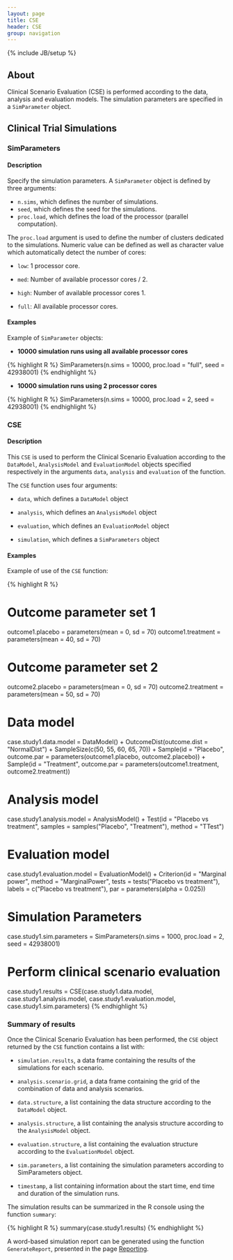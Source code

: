 ```yaml
---
layout: page
title: CSE
header: CSE
group: navigation
---
```

{% include JB/setup %}

## About

Clinical Scenario Evaluation (CSE) is performed according to the data, analysis and evaluation models. The simulation parameters are specified in a `SimParameter` object.

## Clinical Trial Simulations

### SimParameters

#### Description

Specify the simulation parameters. A `SimParameter` object is defined by three arguments:

- `n.sims`, which defines the number of simulations.
- `seed`, which defines the seed for the simulations.
- `proc.load`, which defines the load of the processor (parallel computation).

The `proc.load` argument is used to define the number of clusters dedicated to the simulations. Numeric value can be defined as well as character value which automatically detect the number of cores:

- `low`: 1 processor core.

- `med`: Number of available processor cores / 2.

- `high`: Number of available processor cores 1.

- `full`: All available processor cores.

#### Examples

Example of `SimParameter` objects:

- **10000 simulation runs using all available processor cores**

{% highlight R %}
SimParameters(n.sims = 10000, 
              proc.load = "full", 
              seed = 42938001)
{% endhighlight %}

- **10000 simulation runs using 2 processor cores**

{% highlight R %}
SimParameters(n.sims = 10000, 
              proc.load = 2, 
              seed = 42938001)
{% endhighlight %}


### CSE

#### Description

This `CSE` is used to perform the Clinical Scenario Evaluation according to the `DataModel`, `AnalysisModel` and `EvaluationModel` objects specified respectively in the arguments `data`, `analysis` and `evaluation` of the function.

The `CSE` function uses four arguments:

- `data`, which defines a `DataModel` object

- `analysis`, which defines an `AnalysisModel` object

- `evaluation`, which defines an `EvaluationModel` object

- `simulation`, which defines a `SimParameters` object

#### Examples

Example of use of the `CSE` function:

{% highlight R %}
# Outcome parameter set 1
outcome1.placebo = parameters(mean = 0, sd = 70)
outcome1.treatment = parameters(mean = 40, sd = 70)

# Outcome parameter set 2
outcome2.placebo = parameters(mean = 0, sd = 70)
outcome2.treatment = parameters(mean = 50, sd = 70)

# Data model
case.study1.data.model = DataModel() +
  OutcomeDist(outcome.dist = "NormalDist") +
  SampleSize(c(50, 55, 60, 65, 70)) +
  Sample(id = "Placebo",
         outcome.par = parameters(outcome1.placebo, outcome2.placebo)) +
  Sample(id = "Treatment",
         outcome.par = parameters(outcome1.treatment, outcome2.treatment))


# Analysis model
case.study1.analysis.model = AnalysisModel() +
  Test(id = "Placebo vs treatment",
       samples = samples("Placebo", "Treatment"),
       method = "TTest")

# Evaluation model
case.study1.evaluation.model = EvaluationModel() +
  Criterion(id = "Marginal power",
            method = "MarginalPower",
            tests = tests("Placebo vs treatment"),
            labels = c("Placebo vs treatment"),
            par = parameters(alpha = 0.025))

# Simulation Parameters
case.study1.sim.parameters = SimParameters(n.sims = 1000, proc.load = 2, seed = 42938001)

# Perform clinical scenario evaluation
case.study1.results = CSE(case.study1.data.model,
                          case.study1.analysis.model,
                          case.study1.evaluation.model,
                          case.study1.sim.parameters)
{% endhighlight %}


### Summary of results

Once the Clinical Scenario Evaluation has been performed, the `CSE`  object returned by the `CSE` function contains a list with:

- `simulation.results`, a data frame containing the results of the simulations for each scenario.

- `analysis.scenario.grid`, a data frame containing the grid of the combination of data and analysis scenarios.

- `data.structure`, a list containing the data structure according to the `DataModel` object.

- `analysis.structure`, a list containing the analysis structure according to the `AnalysisModel` object.

- `evaluation.structure`, a list containing the evaluation structure according to the `EvaluationModel` object.

- `sim.parameters`, a list containing the simulation parameters according to SimParameters object.

- `timestamp`, a list containing information about the start time, end time and duration of the simulation runs.

The simulation results can be summarized in the R console using the function `summary`:

{% highlight R %}
summary(case.study1.results)
{% endhighlight %}

A word-based simulation report can be generated using the function `GenerateReport`, presented in the page [Reporting](Reporting.html).

